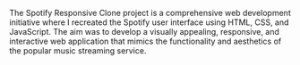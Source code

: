 The Spotify Responsive Clone project is a comprehensive web development initiative where I recreated the Spotify user interface using HTML, CSS, and JavaScript. The aim was to develop a visually appealing, responsive, and interactive web application that mimics the functionality and aesthetics of the popular music streaming service.
